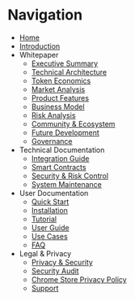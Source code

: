 # Navigation

* [Home](/)
* [Introduction](whitepaper/README.md)
* Whitepaper
  * [Executive Summary](whitepaper/executive-summary.md)
  * [Technical Architecture](whitepaper/technical-architecture.md)
  * [Token Economics](whitepaper/token-economics.md)
  * [Market Analysis](whitepaper/market-analysis.md)
  * [Product Features](whitepaper/product-features.md)
  * [Business Model](whitepaper/business-model.md)
  * [Risk Analysis](whitepaper/risk-analysis.md)
  * [Community & Ecosystem](whitepaper/community-ecosystem.md)
  * [Future Development](whitepaper/future-development.md)
  * [Governance](whitepaper/governance.md)
* Technical Documentation
  * [Integration Guide](whitepaper/integration-guide.md)
  * [Smart Contracts](whitepaper/smart-contracts.md)
  * [Security & Risk Control](whitepaper/security-risk-control.md)
  * [System Maintenance](whitepaper/system-maintenance.md)
* User Documentation
  * [Quick Start](quick-start.md)
  * [Installation](quick-start/installation.md)
  * [Tutorial](quick-start/tutorial.md)
  * [User Guide](whitepaper/user-guide.md)
  * [Use Cases](whitepaper/use-cases.md)
  * [FAQ](whitepaper/faq.md)
* Legal & Privacy
  * [Privacy & Security](whitepaper/privacy-security.md)
  * [Security Audit](whitepaper/security-audit.md)
  * [Chrome Store Privacy Policy](chrome-store-privacy-policy.md)
  * [Support](SUPPORT.md)
